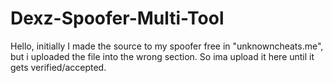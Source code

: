 # Dexz-Spoofer-Multi-Tool
Hello, initially I made the source to my spoofer free in "unknowncheats.me", but i uploaded the file into the wrong section. So ima upload it here until it gets verified/accepted. 

